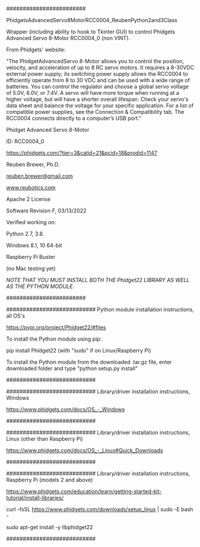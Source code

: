 ########################  

PhidgetsAdvancedServo8MotorRCC0004_ReubenPython2and3Class

Wrapper (including ability to hook to Tkinter GUI) to control Phidgets Advanced Servo 8-Motor RCC0004_0 (non VINT).

From Phidgets' website:

"The PhidgetAdvancedServo 8-Motor allows you to control the position, velocity,
and acceleration of up to 8 RC servo motors. It requires a 8-30VDC external power supply; its switching power supply
allows the RCC0004 to efficiently operate from 8 to 30 VDC and can be used with a wide range of batteries.
You can control the regulator and choose a global servo voltage of 5.0V, 6.0V, or 7.4V.
A servo will have more torque when running at a higher voltage, but will have a shorter overall lifespan.
Check your servo's data sheet and balance the voltage for your specific application.
For a list of compatible power supplies, see the Connection & Compatibility tab.
The RCC0004 connects directly to a computer’s USB port."

Phidget Advanced Servo 8-Motor

ID: RCC0004_0

https://phidgets.com/?tier=3&catid=21&pcid=18&prodid=1147

Reuben Brewer, Ph.D.

reuben.brewer@gmail.com

www.reubotics.com

Apache 2 License

Software Revision F, 03/13/2022

Verified working on: 

Python 2.7, 3.8.

Windows 8.1, 10 64-bit

Raspberry Pi Buster 

(no Mac testing yet)

*NOTE THAT YOU MUST INSTALL BOTH THE Phidget22 LIBRARY AS WELL AS THE PYTHON MODULE.*

########################  

########################### Python module installation instructions, all OS's

https://pypi.org/project/Phidget22/#files

To install the Python module using pip:

pip install Phidget22       (with "sudo" if on Linux/Raspberry Pi)

To install the Python module from the downloaded .tar.gz file, enter downloaded folder and type "python setup.py install"

###########################

########################### Library/driver installation instructions, Windows

https://www.phidgets.com/docs/OS_-_Windows

###########################

########################### Library/driver installation instructions, Linux (other than Raspberry Pi)

https://www.phidgets.com/docs/OS_-_Linux#Quick_Downloads

###########################

########################### Library/driver installation instructions, Raspberry Pi (models 2 and above)

https://www.phidgets.com/education/learn/getting-started-kit-tutorial/install-libraries/

curl -fsSL https://www.phidgets.com/downloads/setup_linux | sudo -E bash -

sudo apt-get install -y libphidget22
 
###########################
